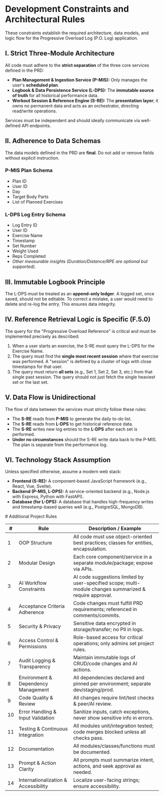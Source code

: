 # **Development Constraints and Architectural Rules**

These constraints establish the required architecture, data models, and logic flow for the Progressive Overload Log (P.O. Log) application.

## **I. Strict Three-Module Architecture**

All code must adhere to the **strict separation** of the three core services defined in the PRD:

* **Plan Management & Ingestion Service (P-MIS):** Only manages the user's **scheduled plan**.  
* **Logbook & Data Persistence Service (L-DPS):** The **immutable source of truth** for all historical performance data.  
* **Workout Session & Reference Engine (S-RE):** The **presentation layer**; it owns no permanent data and acts as an orchestrator, directing read/write operations.

Services must be independent and should ideally communicate via well-defined API endpoints.

## **II. Adherence to Data Schemas**

The data models defined in the PRD are **final**. Do not add or remove fields without explicit instruction.

### **P-MIS Plan Schema**

* Plan ID  
* User ID  
* Day  
* Target Body Parts  
* List of Planned Exercises

### **L-DPS Log Entry Schema**

* Log Entry ID  
* User ID  
* Exercise Name  
* Timestamp  
* Set Number  
* Weight Used  
* Reps Completed  
* *Other measurable insights (Duration/Distance/RPE are optional but supported).*

## **III. Immutable Logbook Principle**

The L-DPS must be treated as an **append-only ledger**. A logged set, once saved, should not be editable. To correct a mistake, a user would need to delete and re-log the entry. This ensures data integrity.

## **IV. Reference Retrieval Logic is Specific (F.5.0)**

The query for the "Progressive Overload Reference" is critical and must be implemented precisely as described:

1. When a user starts an exercise, the S-RE must query the L-DPS for the Exercise Name.  
2. The query must find the **single most recent session** where that exercise was performed. A "session" is defined by a cluster of logs with close timestamps for that user.  
3. The query must return **all sets** (e.g., Set 1, Set 2, Set 3, etc.) from that single past session. The query should not just fetch the single heaviest set or the last set.

## **V. Data Flow is Unidirectional**

The flow of data between the services must strictly follow these rules:

* The **S-RE** reads from **P-MIS** to generate the daily to-do list.  
* The **S-RE** reads from **L-DPS** to get historical reference data.  
* The **S-RE** writes new log entries to the **L-DPS** after each set is performed.  
* **Under no circumstances** should the S-RE write data back to the P-MIS. The plan is separate from the performance log.

## **VI. Technology Stack Assumption**

Unless specified otherwise, assume a modern web stack:

* **Frontend (S-RE):** A component-based JavaScript framework (e.g., React, Vue, Svelte).  
* **Backend (P-MIS, L-DPS):** A service-oriented backend (e.g., Node.js with Express, Python with FastAPI).  
* **Database (for L-DPS):** A database that handles high-frequency writes and timestamp-based queries well (e.g., PostgreSQL, MongoDB).

\# Additional Project Rules

| \#  | Rule                              | Description / Example                                                           |  
|----|-----------------------------------|---------------------------------------------------------------------------------|  
| 1  | OOP Structure                     | All code must use object-oriented best practices; classes for entities, encapsulation. |  
| 2  | Modular Design                    | Each core component/service in a separate module/package; expose via APIs.      |  
| 3  | AI Workflow Constraints           | AI code suggestions limited by user-specified scope; multi-module changes summarized & require approval. |  
| 4  | Acceptance Criteria Adherence     | Code changes must fulfill PRD requirements; referenced in comments/commits.     |  
| 5  | Security & Privacy                | Sensitive data encrypted in storage/transfer; no PII in logs.                   |  
| 6  | Access Control & Permissions      | Role-based access for critical operations; only admins set project rules.        |  
| 7  | Audit Logging & Transparency      | Maintain immutable logs of CRUD/code changes and AI actions.                    |  
| 8  | Environment & Dependency Management| All dependencies declared and pinned per environment; separate dev/staging/prod. |  
| 9  | Code Quality & Review             | All changes require lint/test checks & peer/AI review.                          |  
| 10 | Error Handling & Input Validation | Sanitize inputs, catch exceptions, never show sensitive info in errors.         |  
| 11 | Testing & Continuous Integration  | All modules unit/integration tested; code merges blocked unless all checks pass.|  
| 12 | Documentation                     | All modules/classes/functions must be documented.                               |  
| 13 | Prompt & Action Clarity           | All prompts must summarize intent, actions, and seek approval as needed.        |  
| 14 | Internationalization & Accessibility| Localize user-facing strings; ensure accessibility.                           |


